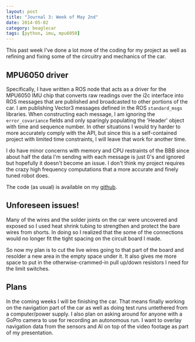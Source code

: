 ```yaml
---
layout: post
title: "Journal 3: Week of May 2nd"
date: 2014-05-02
category: beaglecar
tags: [python, imu, mpu6050]
---
```


This past week I've done a lot more of the coding for my project as well as
refining and fixing some of the circuitry and mechanics of the car.

## MPU6050 driver

Specifically, I have written a ROS node that acts as a driver for the MPU6050
IMU chip that converts raw readings over the i2c interface into ROS messages
that are published and broadcasted to other portions of the car. I am
publishing Vector3 messages defined in the ROS `standard_msgs` libraries.
When constructing each message, I am ignoring the `error_covariance` fields and
only sparingly populating the 'Header' object with time and sequence number.
In other situations I would try harder to more accurately comply with the API,
but since this is a self-contained project with limited time constraints, I will
leave that work for another time.

I do have minor concerns with memory and CPU restraints of the BBB since about
half the data I'm sending with each message is just 0's and ignored but
hopefully it doesn't become an issue. I don't think my project requires the
crazy high frequency computations that a more accurate and finely tuned
robot does.

The code (as usual) is available on my [github](https://github.com/BunsenMcDubbs/beaglecar/blob/master/src/mpu6050-driver.py).

## Unforeseen issues!

Many of the wires and the solder joints on the car were uncovered and exposed so
I used heat shrink tubing to strengthen and protect the bare wires from shorts.
In doing so I realized that the some of the connections would no longer fit the
tight spacing on the circuit board I made.

<insert picture>

So now my plan is to cut the live wires going to that part of the board and
resolder a new area in the empty space under it. It also gives me more space
to put in the otherwise-crammed-in pull up/down resistors I need for the
limit switches.

## Plans

In the coming weeks I will be finishing the car. That means finally working on
the navigation part of the car as well as doing test runs untethered from a
computer/power supply. I also plan on asking around for anyone with a GoPro
camera to use for recording an autonomous run. I want to overlay navigation data
from the sensors and AI on top of the video footage as part of my presentation.
